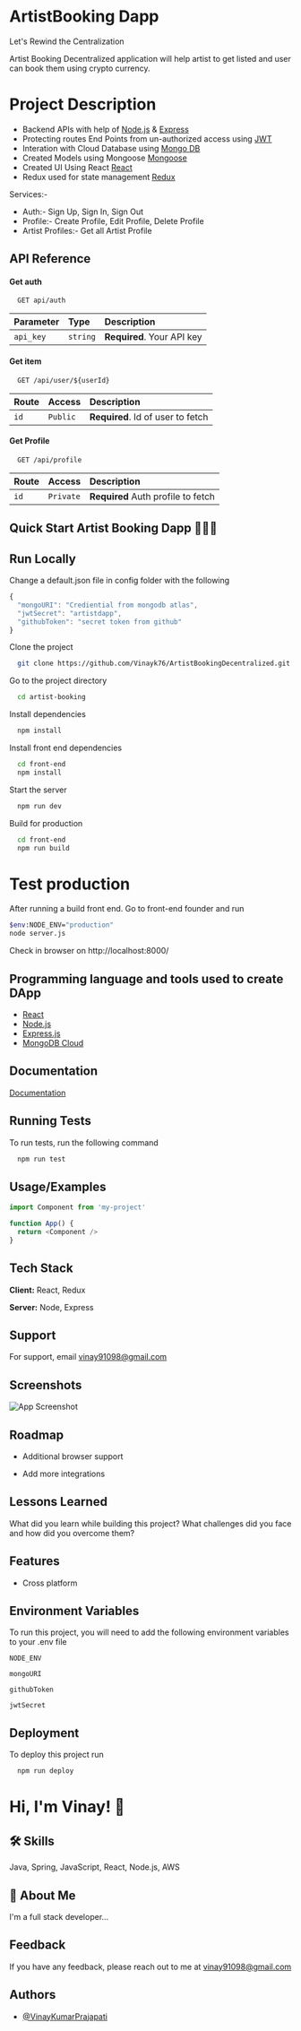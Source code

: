 
# ArtistBooking Dapp

Let's Rewind the Centralization 

Artist Booking Decentralized application will help artist to get listed and user can book them using crypto currency.

# Project Description 
* Backend APIs with help of [Node.js](https://nodejs.org/en/) & [Express](https://expressjs.com/)
* Protecting routes End Points from un-authorized access using [JWT](https://jwt.io/)
* Interation with Cloud Database using [Mongo DB](https://www.mongodb.com/cloud/atlas)
* Created Models using Mongoose [Mongoose](https://mongoosejs.com/)
* Created UI Using React [React](https://reactjs.org/)
* Redux used for state management [Redux](https://redux.js.org/)

Services:-

- Auth:- Sign Up, Sign In, Sign Out
- Profile:- Create Profile, Edit Profile, Delete Profile
- Artist Profiles:- Get all Artist Profile



## API Reference

#### Get auth

```http
  GET api/auth
```

| Parameter | Type     | Description                |
| :-------- | :------- | :------------------------- |
| `api_key` | `string` | **Required**. Your API key |

#### Get item

```http
  GET /api/user/${userId}
```

| Route     | Access   | Description                       |
| :-------- | :------- | :-------------------------------- |
| `id`      | `Public` | **Required**. Id of user to fetch |

#### Get Profile

```http
  GET /api/profile
```

| Route     | Access   | Description                       |
| :-------- | :------- | :-------------------------------- |
| `id`      | `Private`|**Required** Auth profile to fetch |




## Quick Start Artist Booking Dapp 🧑‍🎨🎨

## Run Locally

Change a default.json file in config folder with the following

```javascript
{
  "mongoURI": "Crediential from mongodb atlas",
  "jwtSecret": "artistdapp",
  "githubToken": "secret token from github"
}
```


Clone the project

```bash
  git clone https://github.com/Vinayk76/ArtistBookingDecentralized.git
```

Go to the project directory

```bash
  cd artist-booking
```

Install dependencies

```bash
  npm install
```

Install front end dependencies

```bash
  cd front-end
  npm install
```

Start the server

```bash
  npm run dev
```

Build for production

```bash
  cd front-end
  npm run build
```

# Test production

After running a build front end. Go to front-end founder and run 

```bash
$env:NODE_ENV="production"
node server.js
```

Check in browser on http://localhost:8000/


## Programming language and tools used to create DApp 

 - [React](https://reactjs.org/)
 - [Node.js](https://nodejs.org/)
 - [Express.js](https://expressjs.com/)
 - [MongoDB Cloud](https://www.mongodb.com/atlas/database)
 


## Documentation

[Documentation](https://linktodocumentation)


## Running Tests

To run tests, run the following command

```bash
  npm run test
```


## Usage/Examples

```javascript
import Component from 'my-project'

function App() {
  return <Component />
}
```


## Tech Stack

**Client:** React, Redux

**Server:** Node, Express


## Support

For support, email vinay91098@gmail.com


## Screenshots

![App Screenshot](https://via.placeholder.com/468x300?text=App+Screenshot+Here)


## Roadmap

- Additional browser support

- Add more integrations


## Lessons Learned

What did you learn while building this project? What challenges did you face and how did you overcome them?


## Features

- Cross platform


## Environment Variables

To run this project, you will need to add the following environment variables to your .env file

`NODE_ENV`

`mongoURI`

`githubToken`

`jwtSecret`


 


## Deployment

To deploy this project run

```bash
  npm run deploy
```



# Hi, I'm Vinay! 👋


## 🛠 Skills
Java, Spring, JavaScript, React, Node.js, AWS


## 🚀 About Me
I'm a full stack developer...


## Feedback

If you have any feedback, please reach out to me at vinay91098@gmail.com


## Authors

- [@VinayKumarPrajapati](https://github.com/VinayKumarPrajapati)

